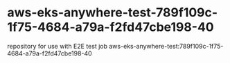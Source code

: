 # aws-eks-anywhere-test-789f109c-1f75-4684-a79a-f2fd47cbe198-40
repository for use with E2E test job aws-eks-anywhere-test:789f109c-1f75-4684-a79a-f2fd47cbe198-40
